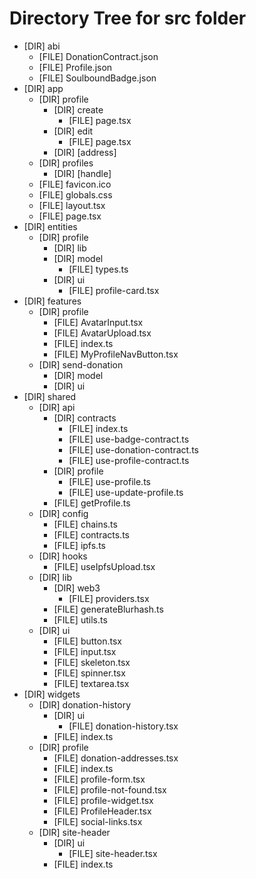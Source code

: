 ﻿# Directory Tree for src folder

- [DIR] abi
  - [FILE] DonationContract.json
  - [FILE] Profile.json
  - [FILE] SoulboundBadge.json
- [DIR] app
  - [DIR] profile
    - [DIR] create
      - [FILE] page.tsx
    - [DIR] edit
      - [FILE] page.tsx
    - [DIR] [address]
  - [DIR] profiles
    - [DIR] [handle]
  - [FILE] favicon.ico
  - [FILE] globals.css
  - [FILE] layout.tsx
  - [FILE] page.tsx
- [DIR] entities
  - [DIR] profile
    - [DIR] lib
    - [DIR] model
      - [FILE] types.ts
    - [DIR] ui
      - [FILE] profile-card.tsx
- [DIR] features
  - [DIR] profile
    - [FILE] AvatarInput.tsx
    - [FILE] AvatarUpload.tsx
    - [FILE] index.ts
    - [FILE] MyProfileNavButton.tsx
  - [DIR] send-donation
    - [DIR] model
    - [DIR] ui
- [DIR] shared
  - [DIR] api
    - [DIR] contracts
      - [FILE] index.ts
      - [FILE] use-badge-contract.ts
      - [FILE] use-donation-contract.ts
      - [FILE] use-profile-contract.ts
    - [DIR] profile
      - [FILE] use-profile.ts
      - [FILE] use-update-profile.ts
    - [FILE] getProfile.ts
  - [DIR] config
    - [FILE] chains.ts
    - [FILE] contracts.ts
    - [FILE] ipfs.ts
  - [DIR] hooks
    - [FILE] useIpfsUpload.tsx
  - [DIR] lib
    - [DIR] web3
      - [FILE] providers.tsx
    - [FILE] generateBlurhash.ts
    - [FILE] utils.ts
  - [DIR] ui
    - [FILE] button.tsx
    - [FILE] input.tsx
    - [FILE] skeleton.tsx
    - [FILE] spinner.tsx
    - [FILE] textarea.tsx
- [DIR] widgets
  - [DIR] donation-history
    - [DIR] ui
      - [FILE] donation-history.tsx
    - [FILE] index.ts
  - [DIR] profile
    - [FILE] donation-addresses.tsx
    - [FILE] index.ts
    - [FILE] profile-form.tsx
    - [FILE] profile-not-found.tsx
    - [FILE] profile-widget.tsx
    - [FILE] ProfileHeader.tsx
    - [FILE] social-links.tsx
  - [DIR] site-header
    - [DIR] ui
      - [FILE] site-header.tsx
    - [FILE] index.ts

